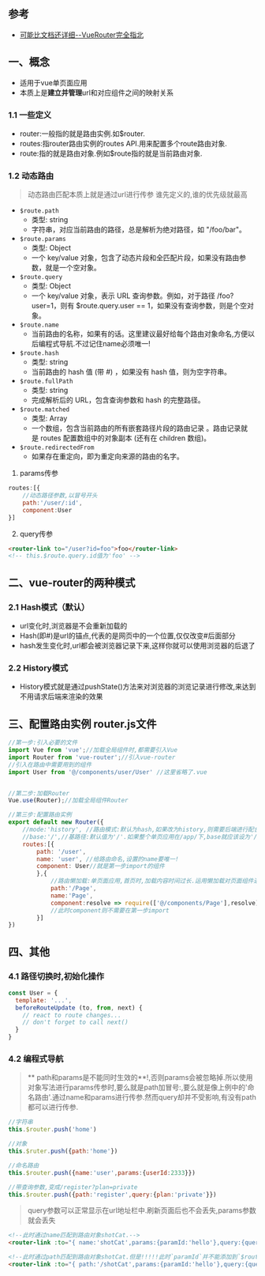 ## 参考
- [可能比文档还详细--VueRouter完全指北](https://juejin.cn/post/6844903665388486664)

## 一、概念
- 适用于vue单页面应用
- 本质上是**建立并管理**url和对应组件之间的映射关系

### 1.1 一些定义
- router:一般指的就是路由实例.如$router.
- routes:指router路由实例的routes API.用来配置多个route路由对象.
- route:指的就是路由对象.例如$route指的就是当前路由对象.

### 1.2 动态路由
> 动态路由匹配本质上就是通过url进行传参
> 谁先定义的,谁的优先级就最高

- `$route.path`
    * 类型: string
    * 字符串，对应当前路由的路径，总是解析为绝对路径，如 "/foo/bar"。
- `$route.params`
    * 类型: Object
    * 一个 key/value 对象，包含了动态片段和全匹配片段，如果没有路由参数，就是一个空对象。
- `$route.query`
    * 类型: Object
    * 一个 key/value 对象，表示 URL 查询参数。例如，对于路径 /foo?user=1，则有 $route.query.user == 1，如果没有查询参数，则是个空对象。
- `$route.name`
    * 当前路由的名称，如果有的话。这里建议最好给每个路由对象命名,方便以后编程式导航.不过记住name必须唯一!
- `$route.hash`
    * 类型: string
    * 当前路由的 hash 值 (带 #) ，如果没有 hash 值，则为空字符串。
- `$route.fullPath`
    * 类型: string
    * 完成解析后的 URL，包含查询参数和 hash 的完整路径。
- `$route.matched`
    * 类型: Array<RouteRecord>
    * 一个数组，包含当前路由的所有嵌套路径片段的路由记录 。路由记录就是 routes 配置数组中的对象副本 (还有在 children 数组)。	
- `$route.redirectedFrom`
    * 如果存在重定向，即为重定向来源的路由的名字。

1. params传参
```javascript
routes:[{
	//动态路径参数,以冒号开头
	path:'/user/:id',
	component:User
}]
```
2. query传参
```html
<router-link to="/user?id=foo">foo</router-link>
<!-- this.$route.query.id值为'foo' -->
```

## 二、vue-router的两种模式
### 2.1 Hash模式（默认）
- url变化时,浏览器是不会重新加载的
- Hash(即#)是url的锚点,代表的是网页中的一个位置,仅仅改变#后面部分
- hash发生变化时,url都会被浏览器记录下来,这样你就可以使用浏览器的后退了
  
### 2.2 History模式
- History模式就是通过pushState()方法来对浏览器的浏览记录进行修改,来达到不用请求后端来渲染的效果

## 三、配置路由实例 router.js文件
```javascript
//第一步:引入必要的文件
import Vue from 'vue';//加载全局组件时,都需要引入Vue
import Router from 'vue-router';//引入vue-router
//引入在路由中需要用到的组件
import User from '@/components/user/User' //这里省略了.vue


//第二步:加载Router
Vue.use(Router);//加载全局组件Router

//第三步:配置路由实例
export default new Router({
	//mode:'history', //路由模式:默认为hash,如果改为history,则需要后端进行配合
	//base:'/',//基路径:默认值为'/'.如果整个单页应用在/app/下,base就应该设为'/app/'.一般可以写成__dirname,在webpack中配置.
	routes:[{
		path: '/user', 
		name: 'user', //给路由命名,设置的name要唯一!
		component: User//就是第一步import的组件
		},{
			//路由懒加载:单页面应用,首页时,加载内容时间过长.运用懒加载对页面组件进行划分,减少首页加载时间
			path:'/Page',
			name:'Page',
			component:resolve => require(['@/components/Page'],resolve)
			//此时component则不需要在第一步import
		}]
})
```


## 四、其他
### 4.1 路径切换时,初始化操作
```javascript
const User = {
  template: '...',
  beforeRouteUpdate (to, from, next) {
	// react to route changes...
	// don't forget to call next()
  }
}
```

### 4.2 编程式导航
>** path和params是不能同时生效的**!,否则params会被忽略掉.所以使用对象写法进行params传参时,要么就是path加冒号:,要么就是像上例中的'命名路由'.通过name和params进行传参.然而query却并不受影响,有没有path都可以进行传参.

```javascript
//字符串
this.$router.push('home')

//对象
this.$ruter.push({path:'home'})

//命名路由
this.$router.push({name:'user',params:{userId:2333}})

//带查询参数,变成/register?plan=private
this.$router.push({path:'register',query:{plan:'private'}})
```
> query参数可以正常显示在url地址栏中.刷新页面后也不会丢失,params参数就会丢失
```html
<!--此时通过name匹配到路由对象shotCat.-->	
<router-link :to="{ name:'shotCat',params:{paramId:'hello'},query:{queryId:'world'}}">helloWorld</router-link>  

<!--此时通过path匹配到路由对象shotCat.但是!!!!!此时`paramId`并不能添加到`$route.params`里,只有`queryId`成功添加到`$route.query`-->
<router-link :to="{ path:'/shotCat',params:{paramId:'hello'},query:{queryId:'world'}}">helloWorld</router-link>  
```

